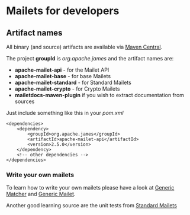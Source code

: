 Mailets for developers
======================

## Artifact names

All binary (and source) artifacts are available via [Maven Central](http://repo.maven.apache.org/maven2).

The project **groupId** is *org.apache.james* and the artifact names are:

* **apache-mailet-api** - for the Mailet API
* **apache-mailet-base** - for base Mailets
* **apache-mailet-standard** - for Standard Mailets
* **apache-mailet-crypto** - for Crypto Mailets
* **mailetdocs-maven-plugin** if you wish to extract documentation from sources

Just include something like this in your *pom.xml*

~~~
<dependencies>
    <dependency>
        <groupId>org.apache.james</groupId>
        <artifactId>apache-mailet-api</artifactId>
        <version>2.5.0</version>
    </dependency>
    <!-- other dependencies -->
</dependencies>
~~~

### Write your own mailets

To learn how to write your own mailets please have a look at
<a href="https://github.com/apache/james-project/blob/master/mailet/base/src/main/java/org/apache/mailet/base/GenericMatcher.java">Generic Matcher</a> and
<a href="https://github.com/apache/james-project/blob/master/mailet/base/src/main/java/org/apache/mailet/base/GenericMailet.java">Generic Mailet</a>.

Another good learning source are the unit tests from
<a href="https://github.com/apache/james-project/tree/master/mailet/standard/src/main/java/org/apache/james/transport">Standard Mailets</a>

